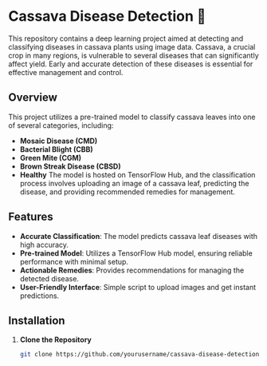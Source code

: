 # Cassava Disease Detection 🌿
This repository contains a deep learning project aimed at detecting and classifying diseases in cassava plants using image data. Cassava, a crucial crop in many regions, is vulnerable to several diseases that can significantly affect yield. Early and accurate detection of these diseases is essential for effective management and control.

## Overview

This project utilizes a pre-trained model to classify cassava leaves into one of several categories, including:
- **Mosaic Disease (CMD)**
- **Bacterial Blight (CBB)**
- **Green Mite (CGM)**
- **Brown Streak Disease (CBSD)**
- **Healthy**
The model is hosted on TensorFlow Hub, and the classification process involves uploading an image of a cassava leaf, predicting the disease, and providing recommended remedies for management.

## Features

- **Accurate Classification**: The model predicts cassava leaf diseases with high accuracy.
- **Pre-trained Model**: Utilizes a TensorFlow Hub model, ensuring reliable performance with minimal setup.
- **Actionable Remedies**: Provides recommendations for managing the detected disease.
- **User-Friendly Interface**: Simple script to upload images and get instant predictions.

## Installation

1. **Clone the Repository**
   ```bash
   git clone https://github.com/yourusername/cassava-disease-detection.git
